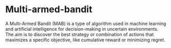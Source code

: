 # Multi-armed-bandit
A Multi-Armed Bandit (MAB) is a type of algorithm used in machine learning and artificial intelligence for decision-making in uncertain environments. The aim is to discover the best strategy or combination of actions that maximizes a specific objective, like cumulative reward or minimizing regret.
